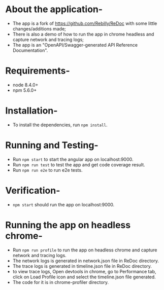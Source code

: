 # About the application-

* The app is a fork of https://github.com/Rebilly/ReDoc with some little changes/additions made;
* There is also a demo of how to run the app in chrome headless and capture network and tracing logs;
* The app is an "OpenAPI/Swagger-generated API Reference Documentation".

# Requirements-

* node 8.4.0+
* npm 5.6.0+

# Installation-

* To install the dependencies, run ` npm install `.

# Running and Testing-

* Run ` npm start ` to start the angular app on localhost:9000.
* Run ` npm run test ` to test the app and get code coverage result.
* Run ` npm run e2e ` to run e2e tests.


# Verification-

* ` npm start ` should run the app on localhost:9000.


# Running the app on headless chrome-

* Run ` npm run profile ` to run the app on headless chrome and capture network and tracing logs.
* The network logs is generated in network.json file in ReDoc directory.
* The trace logs is generated in timeline.json file in ReDoc directory.
* to view trace logs, Open devtools in chrome, go to Performance tab, click on Load Profile icon and select the timeline.json file generated.
* The code for it is in chrome-profiler directory.


